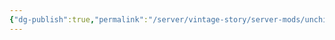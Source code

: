 ```yaml
---
{"dg-publish":true,"permalink":"/server/vintage-story/server-mods/unchisel/","tags":["vs-up-to-date"]}
---
```


